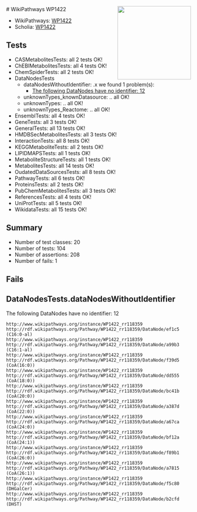 <img style="float: right; width: 200px" src="https://upload.wikimedia.org/wikipedia/commons/thumb/8/83/Wplogo_with_text_500.png/640px-Wplogo_with_text_500.png" />
# WikiPathways WP1422

* WikiPathways: [WP1422](https://wikipathways.org/pathways/WP1422)
* Scholia: [WP1422](https://scholia.toolforge.org/wikipathways/WP1422)
## Tests
* CASMetabolitesTests: all 2 tests OK!
* ChEBIMetabolitesTests: all 4 tests OK!
* ChemSpiderTests: all 2 tests OK!
* DataNodesTests
    * dataNodesWithoutIdentifier: .x we found 1 problem(s):
        * [The following DataNodes have no identifier: 12](#8792c492)
    * unknownTypes_knownDatasource: .. all OK!
    * unknownTypes: .. all OK!
    * unknownTypes_Reactome: .. all OK!
* EnsemblTests: all 4 tests OK!
* GeneTests: all 3 tests OK!
* GeneralTests: all 13 tests OK!
* HMDBSecMetabolitesTests: all 3 tests OK!
* InteractionTests: all 8 tests OK!
* KEGGMetaboliteTests: all 2 tests OK!
* LIPIDMAPSTests: all 1 tests OK!
* MetaboliteStructureTests: all 1 tests OK!
* MetabolitesTests: all 14 tests OK!
* OudatedDataSourcesTests: all 8 tests OK!
* PathwayTests: all 6 tests OK!
* ProteinsTests: all 2 tests OK!
* PubChemMetabolitesTests: all 3 tests OK!
* ReferencesTests: all 4 tests OK!
* UniProtTests: all 5 tests OK!
* WikidataTests: all 15 tests OK!


## Summary

* Number of test classes: 20
* Number of tests: 104
* Number of assertions: 208
* Number of fails: 1

## Fails

<a name="8792c492" />

## DataNodesTests.dataNodesWithoutIdentifier

The following DataNodes have no identifier: 12
```
http://www.wikipathways.org/instance/WP1422_rr118359 http://rdf.wikipathways.org/Pathway/WP1422_rr118359/DataNode/ef1c5 (C16:0-al)
http://www.wikipathways.org/instance/WP1422_rr118359 http://rdf.wikipathways.org/Pathway/WP1422_rr118359/DataNode/a99b3 (C16:1-al)
http://www.wikipathways.org/instance/WP1422_rr118359 http://rdf.wikipathways.org/Pathway/WP1422_rr118359/DataNode/f39d5 (CoA(16:0))
http://www.wikipathways.org/instance/WP1422_rr118359 http://rdf.wikipathways.org/Pathway/WP1422_rr118359/DataNode/dd555 (CoA(18:0))
http://www.wikipathways.org/instance/WP1422_rr118359 http://rdf.wikipathways.org/Pathway/WP1422_rr118359/DataNode/bc41b (CoA(20:0))
http://www.wikipathways.org/instance/WP1422_rr118359 http://rdf.wikipathways.org/Pathway/WP1422_rr118359/DataNode/a387d (CoA(22:0))
http://www.wikipathways.org/instance/WP1422_rr118359 http://rdf.wikipathways.org/Pathway/WP1422_rr118359/DataNode/a67ca (CoA(24:0))
http://www.wikipathways.org/instance/WP1422_rr118359 http://rdf.wikipathways.org/Pathway/WP1422_rr118359/DataNode/bf12a (CoA(24:1))
http://www.wikipathways.org/instance/WP1422_rr118359 http://rdf.wikipathways.org/Pathway/WP1422_rr118359/DataNode/f89b1 (CoA(26:0))
http://www.wikipathways.org/instance/WP1422_rr118359 http://rdf.wikipathways.org/Pathway/WP1422_rr118359/DataNode/a7815 (CoA(26:1))
http://www.wikipathways.org/instance/WP1422_rr118359 http://rdf.wikipathways.org/Pathway/WP1422_rr118359/DataNode/f5c80 (DHGalCer)
http://www.wikipathways.org/instance/WP1422_rr118359 http://rdf.wikipathways.org/Pathway/WP1422_rr118359/DataNode/b2cfd (DHST)
```

